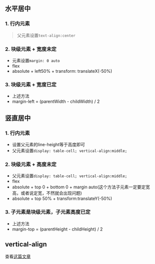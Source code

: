## 水平居中

### 1. 行内元素

> 父元素设置`text-align:center`

### 2. 块级元素 + 宽度未定

* 元素设置`margin: 0 auto`
* flex
* absolute + left50% + transform: translateX(-50%)

### 3. 块级元素 + 宽度已定

* 上述方法
* margin-left = (parentWidth - childWidth) / 2


## 竖直居中

### 1. 行内元素

* 设置父元素的line-height等于高度即可
* 父元素设置`display: table-cell; vertical-align:middle;`

### 2. 块级元素 + 高度未定

* 父元素设置`display: table-cell; vertical-align:middle;`
* flex
* absolute + top 0 + bottom 0 + margin auto(这个方法子元素一定要定宽高，或者说定宽，不然就会出现问题)
* absolute + top 50% + transform:translateY(-50%)

### 3. 子元素是块级元素，子元素高度已定

* 上述方法
* margin-top = (parentHeight - childHeight) / 2

## vertical-align

查看[这篇文章](https://www.cnblogs.com/starof/p/4512284.html)